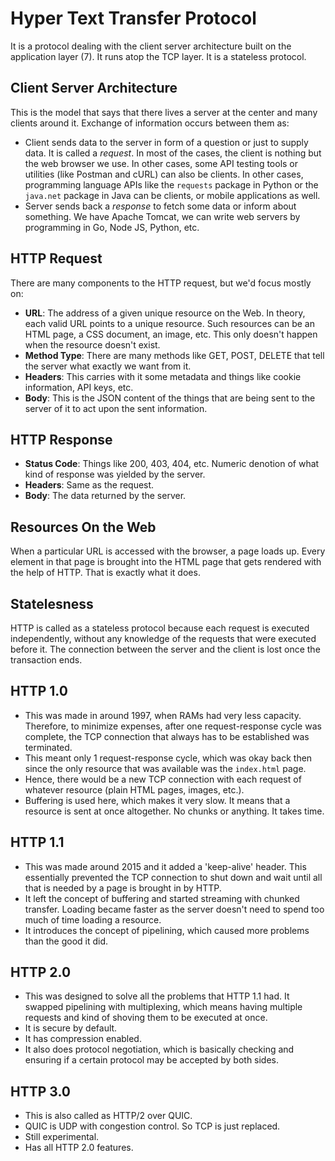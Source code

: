 # Hyper Text Transfer Protocol

It is a protocol dealing with the client server architecture built on the application layer (7). It runs atop the TCP layer. It is a stateless protocol.


## Client Server Architecture

This is the model that says that there lives a server at the center and many clients around it. Exchange of information occurs between them as:
- Client sends data to the server in form of a question or just to supply data. It is called a *request*. In most of the cases, the client is nothing but the web browser we use. In other cases, some API testing tools or utilities (like Postman and cURL) can also be clients. In other cases, programming language APIs like the `requests` package in Python or the `java.net` package in Java can be clients, or mobile applications as well.
- Server sends back a *response* to fetch some data or inform about something. We have Apache Tomcat, we can write web servers by programming in Go, Node JS, Python, etc.


## HTTP Request

There are many components to the HTTP request, but we'd focus mostly on:
- **URL**: The address of a given unique resource on the Web. In theory, each valid URL points to a unique resource. Such resources can be an HTML page, a CSS document, an image, etc. This only doesn't happen when the resource doesn't exist.
- **Method Type**: There are many methods like GET, POST, DELETE that tell the server what exactly we want from it.
- **Headers**: This carries with it some metadata and things like cookie information, API keys, etc.
- **Body**: This is the JSON content of the things that are being sent to the server of it to act upon the sent information.


## HTTP Response

- **Status Code**: Things like 200, 403, 404, etc. Numeric denotion of what kind of response was yielded by the server.
- **Headers**: Same as the request.
- **Body**: The data returned by the server.


## Resources On the Web

When a particular URL is accessed with the browser, a page loads up. Every element in that page is brought into the HTML page that gets rendered with the help of HTTP. That is exactly what it does.


## Statelesness

HTTP is called as a stateless protocol because each request is executed independently, without any knowledge of the requests that were executed before it. The connection between the server and the client is lost once the transaction ends.


## HTTP 1.0

- This was made in around 1997, when RAMs had very less capacity. Therefore, to minimize expenses, after one request-response cycle was complete, the TCP connection that always has to be established was terminated.
- This meant only 1 request-response cycle, which was okay back then since the only resource that was available was the `index.html` page.
- Hence, there would be a new TCP connection with each request of whatever resource (plain HTML pages, images, etc.).
- Buffering is used here, which makes it very slow. It means that a resource is sent at once altogether. No chunks or anything. It takes time.


## HTTP 1.1

- This was made around 2015 and it added a 'keep-alive' header. This essentially prevented the TCP connection to shut down and wait until all that is needed by a page is brought in by HTTP.
- It left the concept of buffering and started streaming with chunked transfer. Loading became faster as the server doesn't need to spend too much of time loading a resource.
- It introduces the concept of pipelining, which caused more problems than the good it did.


## HTTP 2.0

- This was designed to solve all the problems that HTTP 1.1 had. It swapped pipelining with multiplexing, which means having multiple requests and kind of shoving them to be executed at once.
- It is secure by default.
- It has compression enabled.
- It also does protocol negotiation, which is basically checking and ensuring if a certain protocol may be accepted by both sides.


## HTTP 3.0

- This is also called as HTTP/2 over QUIC.
- QUIC is UDP with congestion control. So TCP is just replaced.
- Still experimental.
- Has all HTTP 2.0 features.